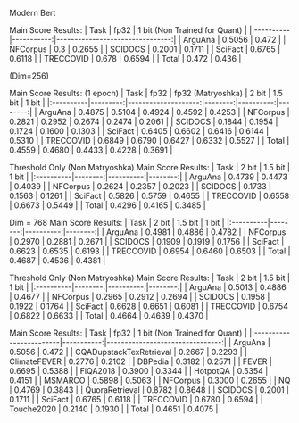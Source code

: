 Modern Bert

Main Score Results:
| Task      |     fp32   |   1 bit (Non Trained for Quant) |
|:----------|-----------:|--------------------------------:|
| ArguAna   |     0.5056 |                          0.472  |
| NFCorpus  |     0.3    |                          0.2655 |
| SCIDOCS   |     0.2001 |                          0.1711 |
| SciFact   |     0.6765 |                          0.6118 |
| TRECCOVID |     0.678  |                          0.6594 |
| Total     |     0.472  |                          0.436  |


 (Dim=256)

Main Score Results: (1 epoch)
| Task      |    fp32  |   fp32 (Matryoshka) |   2 bit |   1.5 bit |   1 bit |
|:----------|---------:|--------------------:|--------:|----------:|--------:|
| ArguAna   |   0.4875 |              0.5104 | 0.4924  |   0.4592  | 0.4253  |
| NFCorpus  |   0.2821 |              0.2952 | 0.2674  |   0.2474  | 0.2061  |
| SCIDOCS   |   0.1844 |              0.1954 | 0.1724  |   0.1600  | 0.1303  |
| SciFact   |   0.6405 |              0.6602 | 0.6416  |   0.6144  | 0.5310  |
| TRECCOVID |   0.6849 |              0.6790 | 0.6427  |   0.6332  | 0.5527  |
| Total     |   0.4559 |              0.4680 | 0.4433  |   0.4228  | 0.3691  |

Threshold Only (Non Matryoshka)
Main Score Results:
| Task      |   2 bit |   1.5 bit |   1 bit |
|:----------|--------:|----------:|--------:|
| ArguAna   |  0.4739 |    0.4473 |  0.4039 |
| NFCorpus  |  0.2624 |    0.2357 |  0.2023 |
| SCIDOCS   |  0.1733 |    0.1563 |  0.1261 |
| SciFact   |  0.5826 |    0.5759 |  0.4655 |
| TRECCOVID |  0.6558 |    0.6673 |  0.5449 |
| Total     |  0.4296 |    0.4165 |  0.3485 |

Dim = 768
Main Score Results:
| Task      |   2 bit |   1.5 bit |   1 bit |
|:----------|--------:|----------:|--------:|
| ArguAna   |  0.4981 |    0.4886 |  0.4782 |
| NFCorpus  |  0.2970 |    0.2881 |  0.2671 |
| SCIDOCS   |  0.1909 |    0.1919 |  0.1756 |
| SciFact   |  0.6623 |    0.6535 |  0.6193 |
| TRECCOVID |  0.6954 |    0.6460 |  0.6503 |
| Total     |  0.4687 |    0.4536 |  0.4381 |

Threshold Only (Non Matryoshka)
Main Score Results:
| Task      |   2 bit |   1.5 bit |   1 bit |
|:----------|--------:|----------:|--------:|
| ArguAna   |  0.5013 |    0.4886 |  0.4677 |
| NFCorpus  |  0.2965 |    0.2912 |  0.2694 |
| SCIDOCS   |  0.1958 |    0.1922 |  0.1764 |
| SciFact   |  0.6628 |    0.6651 |  0.6081 |
| TRECCOVID |  0.6754 |    0.6822 |  0.6633 |
| Total     |  0.4664 |    0.4639 |  0.4370 |



Main Score Results:
| Task                    |     fp32   |   1 bit (Non Trained for Quant) |
|:------------------------|-----------:|--------------------------------:|
| ArguAna                 |     0.5056 |                          0.472  |
| CQADupstackTexRetrieval |     0.2667 |                          0.2293 |
| ClimateFEVER            |     0.2776 |                          0.2102 |
| DBPedia                 |     0.3182 |                          0.2571 |
| FEVER                   |     0.6695 |                          0.5388 |
| FiQA2018                |     0.3900 |                          0.3344 |
| HotpotQA                |     0.5354 |                          0.4151 |
| MSMARCO                 |     0.5898 |                          0.5063 |
| NFCorpus                |     0.3000 |                          0.2655 |
| NQ                      |     0.4769 |                          0.3843 |
| QuoraRetrieval          |     0.8782 |                          0.8648 |
| SCIDOCS                 |     0.2001 |                          0.1711 |
| SciFact                 |     0.6765 |                          0.6118 |
| TRECCOVID               |     0.6780 |                          0.6594 |
| Touche2020              |     0.2140 |                          0.1930 |
| Total                   |     0.4651 |                          0.4075 |